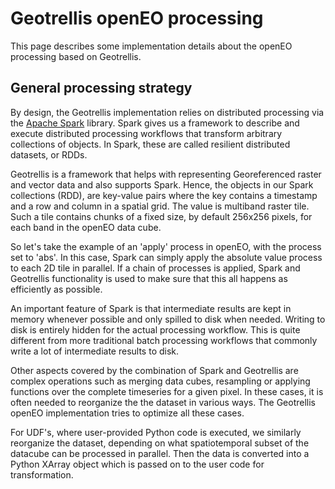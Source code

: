 # Geotrellis openEO processing 

This page describes some implementation details about the openEO processing based on Geotrellis.

## General processing strategy

By design, the Geotrellis implementation relies on distributed processing via the [Apache Spark](https://spark.apache.org)
library. Spark gives us a framework to describe and execute distributed processing workflows that transform arbitrary collections
of objects. In Spark, these are called resilient distributed datasets, or RDDs.

Geotrellis is a framework that helps with representing Georeferenced raster and vector data and also supports Spark.
Hence, the objects in our Spark collections (RDD), are key-value pairs where the key contains a timestamp and
a row and column in a spatial grid. The value is multiband raster tile. Such a tile contains chunks of a 
fixed size, by default 256x256 pixels, for each band in the openEO data cube.

So let's take the example of an 'apply' process in openEO, with the process set to 'abs'. In 
this case, Spark can simply apply the absolute value process to each 2D tile in parallel. If a chain of processes is applied,
Spark and Geotrellis functionality is used to make sure that this all happens as efficiently as possible. 

An important feature of Spark is that intermediate results are kept in memory whenever possible and only spilled to disk
when needed. Writing to disk is entirely hidden for the actual processing workflow. This is quite different from more traditional
batch processing workflows that commonly write a lot of intermediate results to disk.

Other aspects covered by the combination of Spark and Geotrellis are complex operations such as merging data cubes, resampling
or applying functions over the complete timeseries for a given pixel. In these cases, it is often needed to reorganize the 
the dataset in various ways. The Geotrellis openEO implementation tries to optimize all these cases.

For UDF's, where user-provided Python code is executed, we similarly reorganize the dataset, depending on what 
spatiotemporal subset of the datacube can be processed in parallel. Then the data is converted into a Python XArray object
which is passed on to the user code for transformation. 
